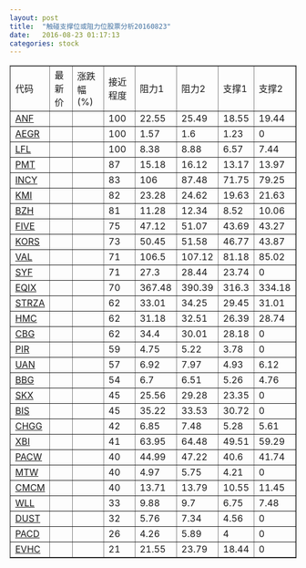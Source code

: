 ```yaml
---
layout: post
title:  "触碰支撑位或阻力位股票分析20160823"
date:   2016-08-23 01:17:13
categories: stock
---
```

<script type="text/javascript">
var stockList = []
stockList.push('gb_anf');
stockList.push('gb_aegr');
stockList.push('gb_lfl');
stockList.push('gb_pmt');
stockList.push('gb_incy');
stockList.push('gb_kmi');
stockList.push('gb_bzh');
stockList.push('gb_five');
stockList.push('gb_kors');
stockList.push('gb_val');
stockList.push('gb_syf');
stockList.push('gb_eqix');
stockList.push('gb_strza');
stockList.push('gb_hmc');
stockList.push('gb_cbg');
stockList.push('gb_pir');
stockList.push('gb_uan');
stockList.push('gb_bbg');
stockList.push('gb_skx');
stockList.push('gb_bis');
stockList.push('gb_chgg');
stockList.push('gb_xbi');
stockList.push('gb_pacw');
stockList.push('gb_mtw');
stockList.push('gb_cmcm');
stockList.push('gb_wll');
stockList.push('gb_dust');
stockList.push('gb_pacd');
stockList.push('gb_evhc');
</script>
<table border="1">
 <tr>
 <td>代码</td>
 <td>最新价</td>
 <td>涨跌幅(%)</td>
 <td>接近程度</td>
 <td>阻力1</td>
 <td>阻力2</td>
 <td>支撑1</td>
 <td>支撑2</td>
</tr>
  <tr id="anf" class="red">
  <td><a href="http://stock.finance.sina.com.cn/usstock/quotes/ANF.html" target="_blank">ANF</a></td><td></td><td></td><td>100</td><td>22.55</td><td>25.49</td><td>18.55</td><td>19.44</td></tr>
  <tr id="aegr" class="red">
  <td><a href="http://stock.finance.sina.com.cn/usstock/quotes/AEGR.html" target="_blank">AEGR</a></td><td></td><td></td><td>100</td><td>1.57</td><td>1.6</td><td>1.23</td><td>0</td></tr>
  <tr id="lfl" class="red">
  <td><a href="http://stock.finance.sina.com.cn/usstock/quotes/LFL.html" target="_blank">LFL</a></td><td></td><td></td><td>100</td><td>8.38</td><td>8.88</td><td>6.57</td><td>7.44</td></tr>
  <tr id="pmt" class="red">
  <td><a href="http://stock.finance.sina.com.cn/usstock/quotes/PMT.html" target="_blank">PMT</a></td><td></td><td></td><td>87</td><td>15.18</td><td>16.12</td><td>13.17</td><td>13.97</td></tr>
  <tr id="incy" class="green">
  <td><a href="http://stock.finance.sina.com.cn/usstock/quotes/INCY.html" target="_blank">INCY</a></td><td></td><td></td><td>83</td><td>106</td><td>87.48</td><td>71.75</td><td>79.25</td></tr>
  <tr id="kmi" class="green">
  <td><a href="http://stock.finance.sina.com.cn/usstock/quotes/KMI.html" target="_blank">KMI</a></td><td></td><td></td><td>82</td><td>23.28</td><td>24.62</td><td>19.63</td><td>21.63</td></tr>
  <tr id="bzh" class="green">
  <td><a href="http://stock.finance.sina.com.cn/usstock/quotes/BZH.html" target="_blank">BZH</a></td><td></td><td></td><td>81</td><td>11.28</td><td>12.34</td><td>8.52</td><td>10.06</td></tr>
  <tr id="five" class="red">
  <td><a href="http://stock.finance.sina.com.cn/usstock/quotes/FIVE.html" target="_blank">FIVE</a></td><td></td><td></td><td>75</td><td>47.12</td><td>51.07</td><td>43.69</td><td>43.27</td></tr>
  <tr id="kors" class="red">
  <td><a href="http://stock.finance.sina.com.cn/usstock/quotes/KORS.html" target="_blank">KORS</a></td><td></td><td></td><td>73</td><td>50.45</td><td>51.58</td><td>46.77</td><td>43.87</td></tr>
  <tr id="val" class="red">
  <td><a href="http://stock.finance.sina.com.cn/usstock/quotes/VAL.html" target="_blank">VAL</a></td><td></td><td></td><td>71</td><td>106.5</td><td>107.12</td><td>81.18</td><td>85.02</td></tr>
  <tr id="syf" class="red">
  <td><a href="http://stock.finance.sina.com.cn/usstock/quotes/SYF.html" target="_blank">SYF</a></td><td></td><td></td><td>71</td><td>27.3</td><td>28.44</td><td>23.74</td><td>0</td></tr>
  <tr id="eqix" class="red">
  <td><a href="http://stock.finance.sina.com.cn/usstock/quotes/EQIX.html" target="_blank">EQIX</a></td><td></td><td></td><td>70</td><td>367.48</td><td>390.39</td><td>316.3</td><td>334.18</td></tr>
  <tr id="strza" class="green">
  <td><a href="http://stock.finance.sina.com.cn/usstock/quotes/STRZA.html" target="_blank">STRZA</a></td><td></td><td></td><td>62</td><td>33.01</td><td>34.25</td><td>29.45</td><td>31.01</td></tr>
  <tr id="hmc" class="red">
  <td><a href="http://stock.finance.sina.com.cn/usstock/quotes/HMC.html" target="_blank">HMC</a></td><td></td><td></td><td>62</td><td>31.18</td><td>32.51</td><td>26.39</td><td>28.74</td></tr>
  <tr id="cbg" class="green">
  <td><a href="http://stock.finance.sina.com.cn/usstock/quotes/CBG.html" target="_blank">CBG</a></td><td></td><td></td><td>62</td><td>34.4</td><td>30.01</td><td>28.18</td><td>0</td></tr>
  <tr id="pir" class="red">
  <td><a href="http://stock.finance.sina.com.cn/usstock/quotes/PIR.html" target="_blank">PIR</a></td><td></td><td></td><td>59</td><td>4.75</td><td>5.22</td><td>3.78</td><td>0</td></tr>
  <tr id="uan" class="red">
  <td><a href="http://stock.finance.sina.com.cn/usstock/quotes/UAN.html" target="_blank">UAN</a></td><td></td><td></td><td>57</td><td>6.92</td><td>7.97</td><td>4.93</td><td>6.12</td></tr>
  <tr id="bbg" class="red">
  <td><a href="http://stock.finance.sina.com.cn/usstock/quotes/BBG.html" target="_blank">BBG</a></td><td></td><td></td><td>54</td><td>6.7</td><td>6.51</td><td>5.26</td><td>4.76</td></tr>
  <tr id="skx" class="red">
  <td><a href="http://stock.finance.sina.com.cn/usstock/quotes/SKX.html" target="_blank">SKX</a></td><td></td><td></td><td>45</td><td>25.56</td><td>29.28</td><td>23.35</td><td>0</td></tr>
  <tr id="bis" class="green">
  <td><a href="http://stock.finance.sina.com.cn/usstock/quotes/BIS.html" target="_blank">BIS</a></td><td></td><td></td><td>45</td><td>35.22</td><td>33.53</td><td>30.72</td><td>0</td></tr>
  <tr id="chgg" class="red">
  <td><a href="http://stock.finance.sina.com.cn/usstock/quotes/CHGG.html" target="_blank">CHGG</a></td><td></td><td></td><td>42</td><td>6.85</td><td>7.48</td><td>5.28</td><td>5.61</td></tr>
  <tr id="xbi" class="red">
  <td><a href="http://stock.finance.sina.com.cn/usstock/quotes/XBI.html" target="_blank">XBI</a></td><td></td><td></td><td>41</td><td>63.95</td><td>64.48</td><td>49.51</td><td>59.29</td></tr>
  <tr id="pacw" class="green">
  <td><a href="http://stock.finance.sina.com.cn/usstock/quotes/PACW.html" target="_blank">PACW</a></td><td></td><td></td><td>40</td><td>44.99</td><td>47.22</td><td>40.6</td><td>41.74</td></tr>
  <tr id="mtw" class="red">
  <td><a href="http://stock.finance.sina.com.cn/usstock/quotes/MTW.html" target="_blank">MTW</a></td><td></td><td></td><td>40</td><td>4.97</td><td>5.75</td><td>4.21</td><td>0</td></tr>
  <tr id="cmcm" class="green">
  <td><a href="http://stock.finance.sina.com.cn/usstock/quotes/CMCM.html" target="_blank">CMCM</a></td><td></td><td></td><td>40</td><td>13.71</td><td>13.79</td><td>10.55</td><td>11.45</td></tr>
  <tr id="wll" class="green">
  <td><a href="http://stock.finance.sina.com.cn/usstock/quotes/WLL.html" target="_blank">WLL</a></td><td></td><td></td><td>33</td><td>9.88</td><td>9.7</td><td>6.75</td><td>7.48</td></tr>
  <tr id="dust" class="red">
  <td><a href="http://stock.finance.sina.com.cn/usstock/quotes/DUST.html" target="_blank">DUST</a></td><td></td><td></td><td>32</td><td>5.76</td><td>7.34</td><td>4.56</td><td>0</td></tr>
  <tr id="pacd" class="green">
  <td><a href="http://stock.finance.sina.com.cn/usstock/quotes/PACD.html" target="_blank">PACD</a></td><td></td><td></td><td>26</td><td>4.26</td><td>5.89</td><td>4</td><td>0</td></tr>
  <tr id="evhc" class="red">
  <td><a href="http://stock.finance.sina.com.cn/usstock/quotes/EVHC.html" target="_blank">EVHC</a></td><td></td><td></td><td>21</td><td>21.55</td><td>23.79</td><td>18.44</td><td>0</td></tr>
</table>
